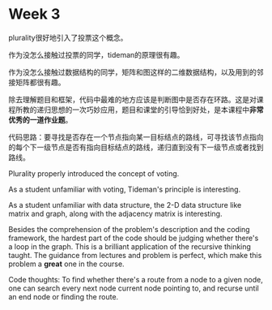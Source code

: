 # Week 3

plurality很好地引入了投票这个概念。

作为没怎么接触过投票的同学，tideman的原理很有趣。

作为没怎么接触过数据结构的同学，矩阵和图这样的二维数据结构，以及用到的邻接矩阵都很有趣。

除去理解题目和框架，代码中最难的地方应该是判断图中是否存在环路。这是对课程所教的递归思想的一次巧妙应用，题目和课堂的引导恰到好处，是本课程中**非常优秀的一道作业题**。

代码思路：要寻找是否存在一个节点指向某一目标结点的路线，可寻找该节点指向的每个下一级节点是否有指向目标结点的路线，递归直到没有下一级节点或者找到路线。


Plurality properly introduced the concept of voting.

As a student unfamiliar with voting, Tideman's principle is interesting.

As a student unfamiliar with data structure, the 2-D data structure like matrix and graph, along with the adjacency matrix is interesting.

Besides the comprehension of the problem's description and the coding framework, the hardest part of the code should be judging whether there's a loop in the graph. This is a brilliant application of the recursive thinking taught. The guidance from lectures and problem is perfect, which make this problem a **great** one in the course.

Code thoughts: To find whether there's a route from a node to a given node, one can search every next node current node pointing to, and recurse until an end node or finding the route.